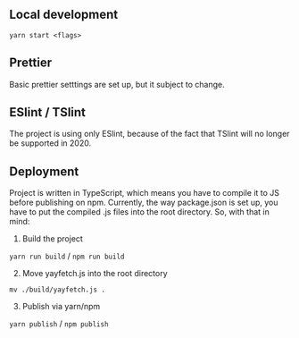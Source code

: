 ## Local development

``` yarn start <flags> ```

## Prettier

Basic prettier setttings are set up, but it subject to change.

## ESlint / TSlint

The project is using only ESlint, because of the fact that TSlint will no longer be supported in 2020.

## Deployment
Project is written in TypeScript, which means you have to compile it to JS before publishing on npm. Currently, the way package.json is set up, you have to put the compiled .js files into the root directory. So, with that in mind:
1. Build the project

```yarn run build``` / ```npm run build```

2. Move yayfetch.js into the root directory

```mv ./build/yayfetch.js .```

3. Publish via yarn/npm

```yarn publish``` / ```npm publish```